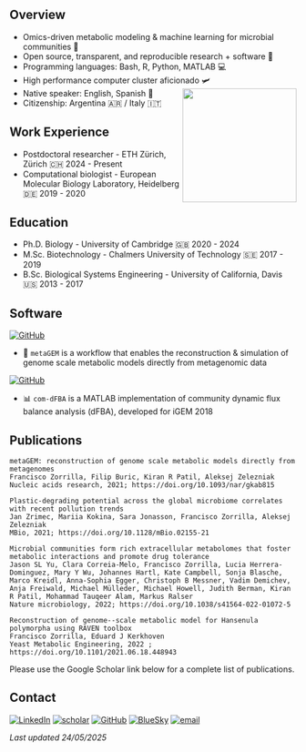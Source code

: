 ## Overview

 * Omics-driven metabolic modeling & machine learning for microbial communities 💩
 * Open source, transparent, and reproducible research + software 🦾
 * Programming languages: Bash, R, Python, MATLAB 💻
 * High performance computer cluster aficionado 🛩️ <img align="right" src="https://github.com/user-attachments/assets/0402b864-d0b2-4f0e-a248-12313818baf8" height = 200 width = 200>
 * Native speaker: English, Spanish 💬
 * Citizenship: Argentina 🇦🇷 / Italy 🇮🇹

## Work Experience

 * Postdoctoral researcher - ETH Zürich, Zürich 🇨🇭 2024 - Present
 * Computational biologist - European Molecular Biology Laboratory, Heidelberg 🇩🇪 2019 - 2020

## Education

 * Ph.D. Biology - University of Cambridge 🇬🇧 2020 - 2024
 * M.Sc. Biotechnology - Chalmers University of Technology 🇸🇪 2017 - 2019
 * B.Sc. Biological Systems Engineering - University of California, Davis 🇺🇸 2013 - 2017

## Software

[![GitHub](https://img.shields.io/badge/GitHub-metaGEM-blue)](https://github.com/franciscozorrilla/metaGEM)

* 💎 `metaGEM` is a workflow that enables the reconstruction & simulation of genome scale metabolic models directly from metagenomic data 

[![GitHub](https://img.shields.io/badge/GitHub-com--dFBA-yellowgreen)](https://github.com/franciscozorrilla/Chalmers-iGEM2018)

* 📊 `com-dFBA` is a MATLAB implementation of community dynamic flux balance analysis (dFBA), developed for iGEM 2018

## Publications

```
metaGEM: reconstruction of genome scale metabolic models directly from metagenomes
Francisco Zorrilla, Filip Buric, Kiran R Patil, Aleksej Zelezniak
Nucleic acids research, 2021; https://doi.org/10.1093/nar/gkab815
``` 

```
Plastic-degrading potential across the global microbiome correlates with recent pollution trends
Jan Zrimec, Mariia Kokina, Sara Jonasson, Francisco Zorrilla, Aleksej Zelezniak
MBio, 2021; https://doi.org/10.1128/mBio.02155-21
```

```
Microbial communities form rich extracellular metabolomes that foster metabolic interactions and promote drug tolerance
Jason SL Yu, Clara Correia-Melo, Francisco Zorrilla, Lucia Herrera-Dominguez, Mary Y Wu, Johannes Hartl, Kate Campbell, Sonja Blasche, Marco Kreidl, Anna-Sophia Egger, Christoph B Messner, Vadim Demichev, Anja Freiwald, Michael Mülleder, Michael Howell, Judith Berman, Kiran R Patil, Mohammad Tauqeer Alam, Markus Ralser
Nature microbiology, 2022; https://doi.org/10.1038/s41564-022-01072-5
```

```
Reconstruction of genome--scale metabolic model for Hansenula polymorpha using RAVEN toolbox
Francisco Zorrilla, Eduard J Kerkhoven
Yeast Metabolic Engineering, 2022 ; https://doi.org/10.1101/2021.06.18.448943 
```

Please use the Google Scholar link below for a complete list of publications.

## Contact

[![LinkedIn](https://img.shields.io/badge/LinkedIn-fzorrilla94-blue)](https://www.linkedin.com/in/fzorrilla94/)
[![scholar](https://img.shields.io/badge/Google_Scholar-Francisco_Zorrilla-%230492C2)](https://scholar.google.com/citations?user=byUq0i4AAAAJ&hl=en)
[![GitHub](https://img.shields.io/badge/GitHub-franciscozorrilla-9cf)](https://github.com/franciscozorrilla)
[![BlueSky](https://img.shields.io/badge/BlueSky-%40metagenomez-lightblue)](https://bsky.app/profile/metagenomez.bsky.social)
[![email](https://img.shields.io/badge/email-fzorrill%40ethz.ch-%23a6bddb)](fzorrill@ethz.ch)

*Last updated 24/05/2025*
